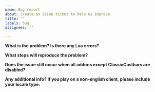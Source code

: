 ```yaml
---
name: Bug report
about: Create an issue ticket to help us improve.
title: ''
labels: bug
assignees: ''

---
```


<!--
  Please make sure you're using the latest version of ClassicCastbars before reporting a bug.
  You may enable Lua errors by typing "/console scriptErrors 1" ingame.
-->

**What is the problem? Is there any Lua errors?**


**What steps will reproduce the problem?**


**Does the issue still occur when all addons except ClassicCastbars are disabled?**


**Any additional info? If you play on a non-english client, please include your locale type:**
